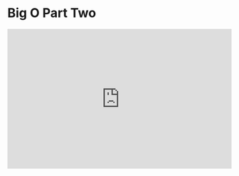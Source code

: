 # Big O Part Two

<div style="padding:62.5% 0 0 0;position:relative;"><iframe src="https://player.vimeo.com/video/810982946?h=5a1a7babd6&amp;badge=0&amp;autopause=0&amp;player_id=0&amp;app_id=58479" frameborder="0" allow="autoplay; fullscreen; picture-in-picture" allowfullscreen style="position:absolute;top:0;left:0;width:100%;height:100%;" title="Part2 Final"></iframe></div>